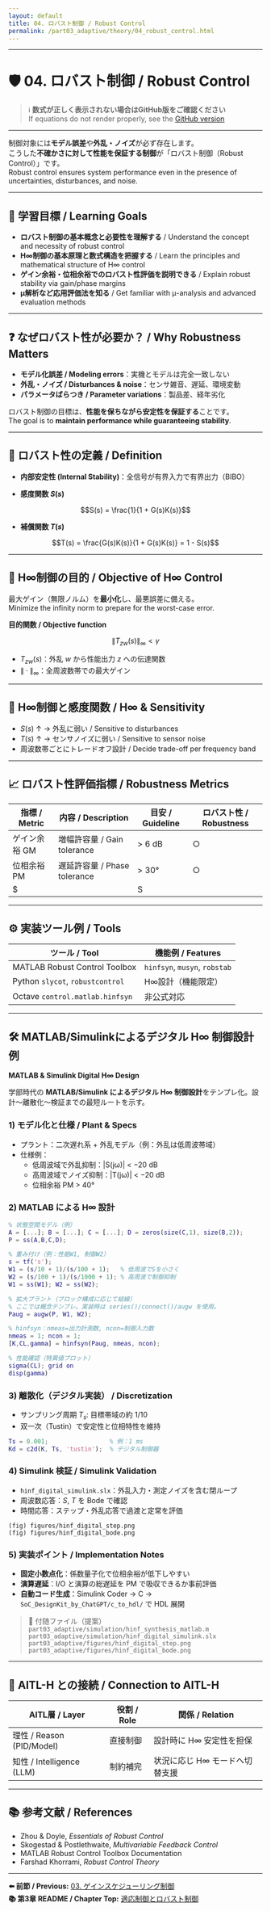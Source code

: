```yaml
---
layout: default
title: 04. ロバスト制御 / Robust Control
permalink: /part03_adaptive/theory/04_robust_control.html
---
```


---

# 🛡️ 04. ロバスト制御 / Robust Control

> ℹ️ **数式が正しく表示されない場合はGitHub版をご確認ください**  
> If equations do not render properly, see the [GitHub version](https://github.com/Samizo-AITL/EduController/blob/main/part03_adaptive/theory/04_robust_control.md)

---

制御対象には**モデル誤差**や**外乱・ノイズ**が必ず存在します。  
こうした**不確かさに対して性能を保証する制御**が「ロバスト制御（Robust Control）」です。  
Robust control ensures system performance even in the presence of uncertainties, disturbances, and noise.

---

## 🎯 学習目標 / Learning Goals

- **ロバスト制御の基本概念と必要性を理解する** / Understand the concept and necessity of robust control  
- **H∞制御の基本原理と数式構造を把握する** / Learn the principles and mathematical structure of H∞ control  
- **ゲイン余裕・位相余裕でのロバスト性評価を説明できる** / Explain robust stability via gain/phase margins  
- **μ解析など応用評価法を知る** / Get familiar with μ-analysis and advanced evaluation methods  

---

## ❓ なぜロバスト性が必要か？ / Why Robustness Matters

- **モデル化誤差 / Modeling errors**：実機とモデルは完全一致しない  
- **外乱・ノイズ / Disturbances & noise**：センサ雑音、遅延、環境変動  
- **パラメータばらつき / Parameter variations**：製品差、経年劣化  

ロバスト制御の目標は、**性能を保ちながら安定性を保証する**ことです。  
The goal is to **maintain performance while guaranteeing stability**.

---

## 📐 ロバスト性の定義 / Definition

- **内部安定性 (Internal Stability)**：全信号が有界入力で有界出力（BIBO）

- **感度関数 $S(s)$**
```math
S(s) = \frac{1}{1 + G(s)K(s)}
```

- **補償関数 $T(s)$**
```math
T(s) = \frac{G(s)K(s)}{1 + G(s)K(s)} = 1 - S(s)
```

---

## 🎯 H∞制御の目的 / Objective of H∞ Control

最大ゲイン（無限ノルム）を**最小化**し、最悪誤差に備える。  
Minimize the infinity norm to prepare for the worst-case error.

**目的関数 / Objective function**
```math
\| T_{zw}(s) \|_\infty < \gamma
```
- $T_{zw}(s)$：外乱 $w$ から性能出力 $z$ への伝達関数  
- $\| \cdot \|_\infty$：全周波数帯での最大ゲイン  

---

## 🧩 H∞制御と感度関数 / H∞ & Sensitivity

- $S(s)$ ↑ → 外乱に弱い / Sensitive to disturbances  
- $T(s)$ ↑ → センサノイズに弱い / Sensitive to sensor noise  
- 周波数帯ごとにトレードオフ設計 / Decide trade-off per frequency band

---

## 📈 ロバスト性評価指標 / Robustness Metrics

| 指標 / Metric | 内容 / Description | 目安 / Guideline | ロバスト性 / Robustness |
|---|---|---|---|
| ゲイン余裕 GM | 増幅許容量 / Gain tolerance | > 6 dB | ○ |
| 位相余裕 PM | 遅延許容量 / Phase tolerance | > 30° | ○ |
| $||S||_\infty$ | $S(j\omega)$ ピーク値 | < 2.0 | ◎ |

---

## ⚙️ 実装ツール例 / Tools

| ツール / Tool | 機能例 / Features |
|---|---|
| MATLAB Robust Control Toolbox | `hinfsyn`, `musyn`, `robstab` |
| Python `slycot`, `robustcontrol` | H∞設計（機能限定） |
| Octave `control.matlab.hinfsyn` | 非公式対応 |

---

## 🛠️ MATLAB/Simulinkによるデジタル H∞ 制御設計例  
**MATLAB & Simulink Digital H∞ Design**

学部時代の **MATLAB/Simulink によるデジタル H∞ 制御設計**をテンプレ化。設計〜離散化〜検証までの最短ルートを示す。

### 1) モデル化と仕様 / Plant & Specs
- プラント：二次遅れ系 + 外乱モデル（例：外乱は低周波帯域）  
- 仕様例：  
  - 低周波域で外乱抑制：\|S(jω)\| < −20 dB  
  - 高周波域でノイズ抑制：\|T(jω)\| < −20 dB  
  - 位相余裕 PM > 40°

### 2) MATLAB による H∞ 設計
```matlab
% 状態空間モデル（例）
A = [...]; B = [...]; C = [...]; D = zeros(size(C,1), size(B,2));
P = ss(A,B,C,D);

% 重み付け（例：性能W1, 制御W2）
s = tf('s');
W1 = (s/10 + 1)/(s/100 + 1);   % 低周波でSを小さく
W2 = (s/100 + 1)/(s/1000 + 1); % 高周波で制御抑制
W1 = ss(W1); W2 = ss(W2);

% 拡大プラント（ブロック構成に応じて結線）
% ここでは概念テンプレ。実装時は series()/connect()/augw を使用。
Paug = augw(P, W1, W2);

% hinfsyn：nmeas=出力計測数, ncon=制御入力数
nmeas = 1; ncon = 1;
[K,CL,gamma] = hinfsyn(Paug, nmeas, ncon);

% 性能確認（特異値プロット）
sigma(CL); grid on
disp(gamma)
```

### 3) 離散化（デジタル実装） / Discretization
- サンプリング周期 $T_s$: 目標帯域の約 1/10  
- 双一次（Tustin）で安定性と位相特性を維持
```matlab
Ts = 0.001;                 % 例：1 ms
Kd = c2d(K, Ts, 'tustin');  % デジタル制御器
```

### 4) Simulink 検証 / Simulink Validation
- `hinf_digital_simulink.slx`：外乱入力・測定ノイズを含む閉ループ  
- 周波数応答：$S$, $T$ を Bode で確認  
- 時間応答：ステップ・外乱応答で過渡と定常を評価

```
(fig) figures/hinf_digital_step.png
(fig) figures/hinf_digital_bode.png
```

### 5) 実装ポイント / Implementation Notes
- **固定小数点化**：係数量子化で位相余裕が低下しやすい  
- **演算遅延**：I/O と演算の総遅延を PM で吸収できるか事前評価  
- **自動コード生成**：Simulink Coder → C → `SoC_DesignKit_by_ChatGPT/c_to_hdl/` で HDL 展開

> 📎 付随ファイル（提案）  
> `part03_adaptive/simulation/hinf_synthesis_matlab.m`  
> `part03_adaptive/simulation/hinf_digital_simulink.slx`  
> `part03_adaptive/figures/hinf_digital_step.png`  
> `part03_adaptive/figures/hinf_digital_bode.png`

---

## 🧠 AITL-H との接続 / Connection to AITL-H

| AITL層 / Layer | 役割 / Role | 関係 / Relation |
|---|---|---|
| 理性 / Reason (PID/Model) | 直接制御 | 設計時に H∞ 安定性を担保 |
| 知性 / Intelligence (LLM) | 制約補完 | 状況に応じ H∞ モードへ切替支援 |

---

## 📚 参考文献 / References

- Zhou & Doyle, *Essentials of Robust Control*  
- Skogestad & Postlethwaite, *Multivariable Feedback Control*  
- MATLAB Robust Control Toolbox Documentation  
- Farshad Khorrami, *Robust Control Theory*  

---

**⬅️ 前節 / Previous:** [03. ゲインスケジューリング制御](https://samizo-aitl.github.io/EduController/part03_adaptive/theory/03_gain_scheduling.html)  
**📚 第3章 README / Chapter Top:** [適応制御とロバスト制御](https://samizo-aitl.github.io/EduController/part03_adaptive/)

